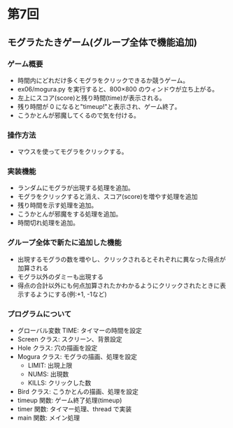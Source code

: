 # 第7回
## モグラたたきゲーム(グループ全体で機能追加)
### ゲーム概要

- 時間内にどれだけ多くモグラをクリックできるか競うゲーム。
- ex06/mogura.py を実行すると、800×800 のウィンドウが立ち上がる。
- 左上にスコア(score)と残り時間(time)が表示される。
- 残り時間が 0 になると"timeup!"と表示され、ゲーム終了。
- こうかとんが邪魔してくるので気を付ける。

### 操作方法

- マウスを使ってモグラをクリックする。

### 実装機能

- ランダムにモグラが出現する処理を追加。
- モグラをクリックすると消え、スコア(score)を増やす処理を追加
- 残り時間を示す処理を追加。
- こうかとんが邪魔をする処理を追加。
- 時間切れ処理を追加。

### グループ全体で新たに追加した機能
- 出現するモグラの数を増やし、クリックされるとそれぞれに異なった得点が加算される
- モグラ以外のダミーも出現する
- 得点の合計以外にも何点加算されたかわかるようにクリックされたときに表示するようにする(例:+1, -1など)

### プログラムについて

- グローバル変数 TIME: タイマーの時間を設定
- Screen クラス: スクリーン、背景設定
- Hole クラス: 穴の描画を設定
- Mogura クラス: モグラの描画、処理を設定
  - LIMIT: 出現上限
  - NUMS: 出現数
  - KILLS: クリックした数
- Bird クラス: こうかとんの描画、処理を設定
- timeup 関数: ゲーム終了処理(timeup)
- timer 関数: タイマー処理、thread で実装
- main 関数: メイン処理

